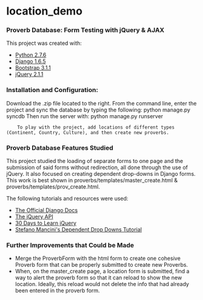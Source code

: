 location_demo
=============

<h3>Proverb Database: Form Testing with jQuery & AJAX</h3>

<p>
This project was created with:
<ul>
    <li><a href="https://www.python.org/downloads/">Python 2.7.6</a></li>
    <li><a href="https://www.djangoproject.com/download/">Django 1.6.5</a></li>
    <li><a href="http://getbootstrap.com/">Bootstrap 3.1.1</a></li>
    <li><a href="http://jquery.com/download/">jQuery 2.1.1</a></li>
</ul></p>

<h3>Installation and Configuration:</h3>
<p>
Download the .zip file located to the right.
From the command line, enter the project and sync the database by typing the following: 
        python manage.py syncdb
Then run the server with:
        python manage.py runserver
        
        To play with the project, add locations of different types (Continent, Country, Culture), and then create new proverbs.
</p>

<h3>Proverb Database Features Studied</h3>
<p>This project studied the loading of separate forms to one page and the submission of said forms without redirection, all done through the use of jQuery. It also focused on creating dependent drop-downs in Django forms. This work is best shown in proverbs/templates/master_create.html & proverbs/templates/prov_create.html. 

The following tutorials and resources were used:
<ul>
    <li><a href="https://docs.djangoproject.com/en/1.6/">The Official Django Docs</a></li>
    <li><a href="http://api.jquery.com/">The jQuery API</a></li>
    <li><a href="http://courses.tutsplus.com/courses/30-days-to-learn-jquery/lessons/hello-jquery">30 Days to Learn jQuery</a></li>
    <li><a href="http://www.devinterface.com/blog/en/2011/02/how-to-implement-two-dropdowns-dependent-on-each-other-using-django-and-jquery/">Stefano Mancini's Dependent Drop Downs Tutorial</a></li>
</ul></p>

<h3>Further Improvements that Could be Made</h3>
<p>
<ul>
    <li>Merge the ProverbForm with the html form to create one cohesive Proverb form that can be properly submitted to create new Proverbs.</li>
    <li>When, on the master_create page, a location form is submitted, find a way to alert the proverb form so that it can reload to show the new location. Ideally, this reload would not delete the info that had already been entered in the proverb form.</li>
</ul></p>
